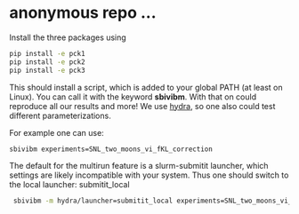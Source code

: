 # anonymous repo ...

Install the three packages using 
```bash
pip install -e pck1
pip install -e pck2
pip install -e pck3
```
This should install a script, which is added to your global PATH (at least on Linux). You can call it with the keyword **sbivibm**. With that on could reproduce all our results and more! We use [hydra](https://hydra.cc/docs/intro/), so one also could test different parameterizations.

For example one can use:
```bash
sbivibm experiments=SNL_two_moons_vi_fKL_correction
```
The default for the multirun feature is a slurm-submitit launcher, which settings are likely incompatible with your system. Thus one should switch to the local launcher: submitit_local
```bash
 sbivibm -m hydra/launcher=submitit_local experiments=SNL_two_moons_vi_fKL_correction,SNL_two_moons_vi_rKL_correction
```
